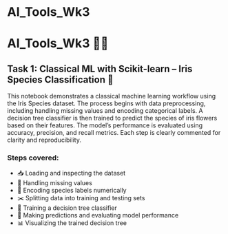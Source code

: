 # AI_Tools_Wk3
# AI_Tools_Wk3 🌸🤖

## Task 1: Classical ML with Scikit-learn – Iris Species Classification 🌱

This notebook demonstrates a classical machine learning workflow using the Iris Species dataset. The process begins with data preprocessing, including handling missing values and encoding categorical labels. A decision tree classifier is then trained to predict the species of iris flowers based on their features. The model’s performance is evaluated using accuracy, precision, and recall metrics. Each step is clearly commented for clarity and reproducibility.

### Steps covered:

- 📥 Loading and inspecting the dataset
- 🧹 Handling missing values
- 🔢 Encoding species labels numerically
- ✂️ Splitting data into training and testing sets
- 🌳 Training a decision tree classifier
- 🧮 Making predictions and evaluating model performance
- 📊 Visualizing the trained decision tree